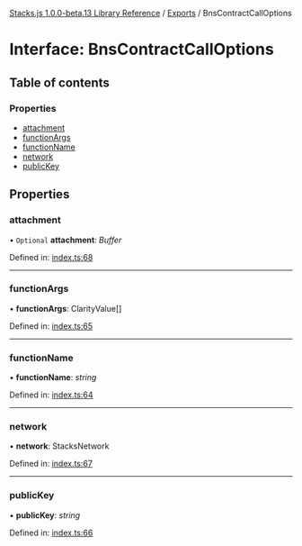 [Stacks.js 1.0.0-beta.13 Library Reference](../README.md) / [Exports](../modules.md) / BnsContractCallOptions

# Interface: BnsContractCallOptions

## Table of contents

### Properties

- [attachment](bnscontractcalloptions.md#attachment)
- [functionArgs](bnscontractcalloptions.md#functionargs)
- [functionName](bnscontractcalloptions.md#functionname)
- [network](bnscontractcalloptions.md#network)
- [publicKey](bnscontractcalloptions.md#publickey)

## Properties

### attachment

• `Optional` **attachment**: *Buffer*

Defined in: [index.ts:68](https://github.com/blockstack/stacks.js/blob/master/packages/bns/src/index.ts#L68)

___

### functionArgs

• **functionArgs**: ClarityValue[]

Defined in: [index.ts:65](https://github.com/blockstack/stacks.js/blob/master/packages/bns/src/index.ts#L65)

___

### functionName

• **functionName**: *string*

Defined in: [index.ts:64](https://github.com/blockstack/stacks.js/blob/master/packages/bns/src/index.ts#L64)

___

### network

• **network**: StacksNetwork

Defined in: [index.ts:67](https://github.com/blockstack/stacks.js/blob/master/packages/bns/src/index.ts#L67)

___

### publicKey

• **publicKey**: *string*

Defined in: [index.ts:66](https://github.com/blockstack/stacks.js/blob/master/packages/bns/src/index.ts#L66)
